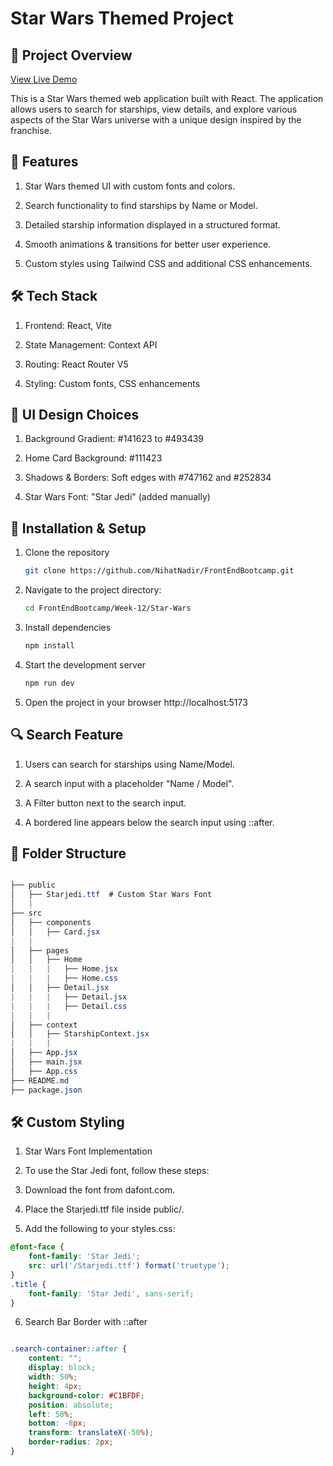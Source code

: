 # Star Wars Themed Project

## 🚀 Project Overview

[View Live Demo](https://star-wars-api-fawn-nine.vercel.app/)

This is a Star Wars themed web application built with React. The application allows users to search for starships, view details, and explore various aspects of the Star Wars universe with a unique design inspired by the franchise.

## 📌 Features

1. Star Wars themed UI with custom fonts and colors.

2. Search functionality to find starships by Name or Model.

3. Detailed starship information displayed in a structured format.

4. Smooth animations & transitions for better user experience.

5. Custom styles using Tailwind CSS and additional CSS enhancements.

## 🛠️ Tech Stack

1. Frontend: React, Vite

2. State Management: Context API

3. Routing: React Router V5

4. Styling: Custom fonts, CSS enhancements

## 🎨 UI Design Choices

1. Background Gradient: #141623 to #493439

2. Home Card Background: #111423

3. Shadows & Borders: Soft edges with #747162 and #252834

4. Star Wars Font: "Star Jedi" (added manually)

## 🔧 Installation & Setup

1. Clone the repository
   ```bash
   git clone https://github.com/NihatNadir/FrontEndBootcamp.git

2. Navigate to the project directory:
   ```bash
   cd FrontEndBootcamp/Week-12/Star-Wars   

3. Install dependencies
    ```bash
    npm install

4. Start the development server
    ```bash
    npm run dev

5. Open the project in your browser
http://localhost:5173

## 🔍 Search Feature

1. Users can search for starships using Name/Model.

2. A search input with a placeholder "Name / Model".

3. A Filter button next to the search input.

4. A bordered line appears below the search input using ::after.

## 📂 Folder Structure

   ```css

├── public
│   ├── Starjedi.ttf  # Custom Star Wars Font
│   |  
├── src
│   ├── components
│   │   ├── Card.jsx
|   |
│   ├── pages
│   │   ├── Home
|   |   |   ├── Home.jsx
|   |   |   ├── Home.css
│   │   ├── Detail.jsx
|   |   |   ├── Detail.jsx
|   |   |   ├── Detail.css
|   |   |
│   ├── context
│   │   ├── StarshipContext.jsx
|   |   |
│   ├── App.jsx
│   ├── main.jsx
│   ├── App.css
├── README.md
├── package.json

```

## 🛠 Custom Styling

1. Star Wars Font Implementation

2. To use the Star Jedi font, follow these steps:

3. Download the font from dafont.com.

4. Place the Starjedi.ttf file inside public/.

5. Add the following to your styles.css:

```css
@font-face {
    font-family: 'Star Jedi';
    src: url('/Starjedi.ttf') format('truetype');
}
.title {
    font-family: 'Star Jedi', sans-serif;
}

```

6. Search Bar Border with ::after

```css

.search-container::after {
    content: "";
    display: block;
    width: 50%;
    height: 4px;
    background-color: #C1BFDF;
    position: absolute;
    left: 50%;
    bottom: -8px;
    transform: translateX(-50%);
    border-radius: 2px;
}

```
